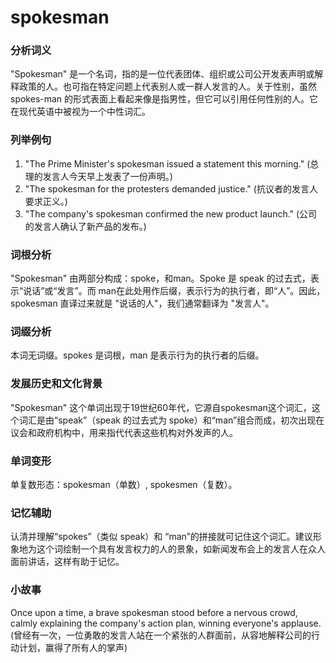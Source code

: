 # spokesman

### 分析词义

  

"Spokesman" 是一个名词，指的是一位代表团体、组织或公司公开发表声明或解释政策的人。也可指在特定问题上代表别人或一群人发言的人。关于性别，虽然 spokes-man 的形式表面上看起来像是指男性，但它可以引用任何性别的人。它在现代英语中被视为一个中性词汇。

  

### 列举例句

  

1.  "The Prime Minister's spokesman issued a statement this morning." (总理的发言人今天早上发表了一份声明。)
2.  "The spokesman for the protesters demanded justice." (抗议者的发言人要求正义。)
3.  "The company's spokesman confirmed the new product launch." (公司的发言人确认了新产品的发布。)

  

### 词根分析

  

"Spokesman" 由两部分构成：spoke，和man。Spoke 是 speak 的过去式，表示“说话”或“发言”。而 man在此处用作后缀，表示行为的执行者，即“人”。因此，spokesman 直译过来就是 "说话的人"，我们通常翻译为 "发言人"。

  

### 词缀分析

  

本词无词缀。spokes 是词根，man 是表示行为的执行者的后缀。

  

### 发展历史和文化背景

  

"Spokesman" 这个单词出现于19世纪60年代，它源自spokesman这个词汇，这个词汇是由“speak”（speak 的过去式为 spoke）和“man”组合而成，初次出现在议会和政府机构中，用来指代代表这些机构对外发声的人。

  

### 单词变形

  

单复数形态：spokesman（单数）, spokesmen（复数）。

  

### 记忆辅助

  

认清并理解“spokes”（类似 speak）和 “man”的拼接就可记住这个词汇。建议形象地为这个词绘制一个具有发言权力的人的景象，如新闻发布会上的发言人在众人面前讲话，这样有助于记忆。

  

### 小故事

  

Once upon a time, a brave spokesman stood before a nervous crowd, calmly explaining the company's action plan, winning everyone's applause. (曾经有一次，一位勇敢的发言人站在一个紧张的人群面前，从容地解释公司的行动计划，赢得了所有人的掌声)
